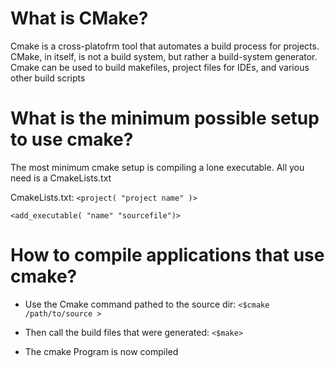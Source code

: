 # What is CMake?

Cmake is a cross-platofrm tool that automates a build process for projects. CMake, in itself, is not a build system, but rather a build-system generator. Cmake can be used to build makefiles, project files for IDEs, and various other build scripts

# What is the minimum possible setup to use cmake?

The most minimum cmake setup is compiling a lone executable. All you need is a CmakeLists.txt

CmakeLists.txt:
`<project( "project name" )>`

`<add_executable( "name" "sourcefile")>`

# How to compile applications that use cmake?

* Use the Cmake command pathed to the source dir: 
`<$cmake /path/to/source >`

* Then call the build files that were generated: 
`<$make>`

* The cmake Program is now compiled
